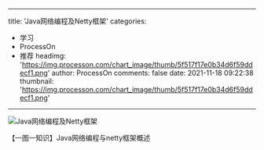 
---
title: 'Java网络编程及Netty框架'
categories: 
 - 学习
 - ProcessOn
 - 推荐
headimg: 'https://img.processon.com/chart_image/thumb/5f517f17e0b34d6f59ddecf1.png'
author: ProcessOn
comments: false
date: 2021-11-18 09:22:38
thumbnail: 'https://img.processon.com/chart_image/thumb/5f517f17e0b34d6f59ddecf1.png'
---

<div>   
<img class="thumb" alt="Java网络编程及Netty框架" src="https://img.processon.com/chart_image/thumb/5f517f17e0b34d6f59ddecf1.png" referrerpolicy="no-referrer">
<p>【一图一知识】Java网络编程与netty框架概述</p>  
</div>
            